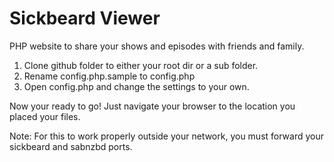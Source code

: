 Sickbeard Viewer
================

PHP website to share your shows and episodes with friends and family.

1. Clone github folder to either your root dir or a sub folder.
2. Rename config.php.sample to config.php
3. Open config.php and change the settings to your own.

Now your ready to go! Just navigate your browser to the location you placed your files.

Note: For this to work properly outside your network, you must forward your sickbeard and sabnzbd ports.